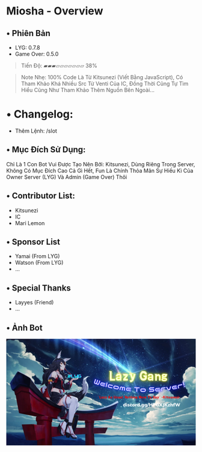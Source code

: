 # Miosha - Overview
## • Phiên Bản
+ LYG: 0.7.8
+ Game Over: 0.5.0
> Tiến Độ: ▰▰▰▱▱▱▱▱▱▱ 38%

> Note Nhẹ: 100% Code Là Từ Kitsunezi (Viết Bằng JavaScript), Có Tham Khảo Khá Nhiều Src Từ Venti Của IC, Đồng Thời Cũng Tự Tìm Hiểu Cũng Như Tham Khảo Thêm Nguồn Bên Ngoài...
# • Changelog: 
+ Thêm Lệnh: /slot
## • Mục Đích Sử Dụng:
Chỉ Là 1 Con Bot Vui Được Tạo Nên Bởi: Kitsunezi, Dùng Riêng Trong Server, Không Có Mục Đích Cao Cả Gì Hết,
Fun Là Chính Thỏa Mãn Sự Hiếu Kì Của Owner Server (LYG) Và Admin (Game Over) Thôi
## • Contributor List:
+ Kitsunezi
+ IC
+ Mari Lemon
## • Sponsor List
+ Yamai (From LYG)
+ Watson (From LYG)
+ ...
## • Special Thanks
+ Layyes (Friend)
+ ...
## • Ảnh Bot
![Preview image](/Assets/svbanner.png)
